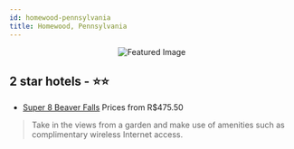 ```yaml
---
id: homewood-pennsylvania
title: Homewood, Pennsylvania
---
```


<center><img src="https://i.travelapi.com/hotels/3000000/2210000/2206000/2205958/269a3050_z.jpg" alt="Featured Image" /></center>


##  2 star hotels - ⭐️⭐️

-    [Super 8 Beaver Falls](https://us.hurb.com/hotels/homewood/super-8-beaver-falls-JNP-JP066858?cmp=18055) Prices from R$475.50
   > Take in the views from a garden and make use of amenities such as complimentary wireless Internet access.

